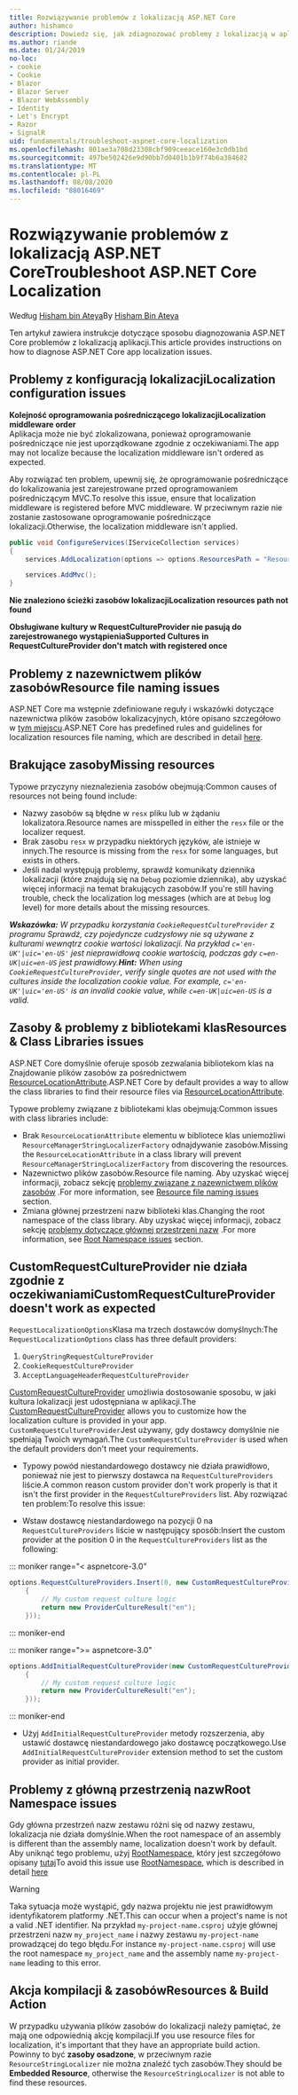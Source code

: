 ```yaml
---
title: Rozwiązywanie problemów z lokalizacją ASP.NET Core
author: hishamco
description: Dowiedz się, jak zdiagnozować problemy z lokalizacją w aplikacjach ASP.NET Core.
ms.author: riande
ms.date: 01/24/2019
no-loc:
- cookie
- Cookie
- Blazor
- Blazor Server
- Blazor WebAssembly
- Identity
- Let's Encrypt
- Razor
- SignalR
uid: fundamentals/troubleshoot-aspnet-core-localization
ms.openlocfilehash: 801ae3a708d23308cbf909ceeace160e3c0db1bd
ms.sourcegitcommit: 497be502426e9d90bb7d0401b1b9f74b6a384682
ms.translationtype: MT
ms.contentlocale: pl-PL
ms.lasthandoff: 08/08/2020
ms.locfileid: "88016469"
---
```

# <a name="troubleshoot-aspnet-core-localization"></a><span data-ttu-id="b81b1-103">Rozwiązywanie problemów z lokalizacją ASP.NET Core</span><span class="sxs-lookup"><span data-stu-id="b81b1-103">Troubleshoot ASP.NET Core Localization</span></span>

<span data-ttu-id="b81b1-104">Według [Hisham bin Ateya](https://github.com/hishamco)</span><span class="sxs-lookup"><span data-stu-id="b81b1-104">By [Hisham Bin Ateya](https://github.com/hishamco)</span></span>

<span data-ttu-id="b81b1-105">Ten artykuł zawiera instrukcje dotyczące sposobu diagnozowania ASP.NET Core problemów z lokalizacją aplikacji.</span><span class="sxs-lookup"><span data-stu-id="b81b1-105">This article provides instructions on how to diagnose ASP.NET Core app localization issues.</span></span>

## <a name="localization-configuration-issues"></a><span data-ttu-id="b81b1-106">Problemy z konfiguracją lokalizacji</span><span class="sxs-lookup"><span data-stu-id="b81b1-106">Localization configuration issues</span></span>

<span data-ttu-id="b81b1-107">**Kolejność oprogramowania pośredniczącego lokalizacji**</span><span class="sxs-lookup"><span data-stu-id="b81b1-107">**Localization middleware order**</span></span>  
<span data-ttu-id="b81b1-108">Aplikacja może nie być zlokalizowana, ponieważ oprogramowanie pośredniczące nie jest uporządkowane zgodnie z oczekiwaniami.</span><span class="sxs-lookup"><span data-stu-id="b81b1-108">The app may not localize because the localization middleware isn't ordered as expected.</span></span>

<span data-ttu-id="b81b1-109">Aby rozwiązać ten problem, upewnij się, że oprogramowanie pośredniczące do lokalizowania jest zarejestrowane przed oprogramowaniem pośredniczącym MVC.</span><span class="sxs-lookup"><span data-stu-id="b81b1-109">To resolve this issue, ensure that localization middleware is registered before MVC middleware.</span></span> <span data-ttu-id="b81b1-110">W przeciwnym razie nie zostanie zastosowane oprogramowanie pośredniczące lokalizacji.</span><span class="sxs-lookup"><span data-stu-id="b81b1-110">Otherwise, the localization middleware isn't applied.</span></span>

```csharp
public void ConfigureServices(IServiceCollection services)
{
    services.AddLocalization(options => options.ResourcesPath = "Resources");

    services.AddMvc();
}
```

<span data-ttu-id="b81b1-111">**Nie znaleziono ścieżki zasobów lokalizacji**</span><span class="sxs-lookup"><span data-stu-id="b81b1-111">**Localization resources path not found**</span></span>

<span data-ttu-id="b81b1-112">**Obsługiwane kultury w RequestCultureProvider nie pasują do zarejestrowanego wystąpienia**</span><span class="sxs-lookup"><span data-stu-id="b81b1-112">**Supported Cultures in RequestCultureProvider don't match with registered once**</span></span>  

## <a name="resource-file-naming-issues"></a><span data-ttu-id="b81b1-113">Problemy z nazewnictwem plików zasobów</span><span class="sxs-lookup"><span data-stu-id="b81b1-113">Resource file naming issues</span></span>

<span data-ttu-id="b81b1-114">ASP.NET Core ma wstępnie zdefiniowane reguły i wskazówki dotyczące nazewnictwa plików zasobów lokalizacyjnych, które opisano szczegółowo w [tym miejscu](xref:fundamentals/localization?view=aspnetcore-2.2#resource-file-naming).</span><span class="sxs-lookup"><span data-stu-id="b81b1-114">ASP.NET Core has predefined rules and guidelines for localization resources file naming, which are described in detail [here](xref:fundamentals/localization?view=aspnetcore-2.2#resource-file-naming).</span></span>

## <a name="missing-resources"></a><span data-ttu-id="b81b1-115">Brakujące zasoby</span><span class="sxs-lookup"><span data-stu-id="b81b1-115">Missing resources</span></span>

<span data-ttu-id="b81b1-116">Typowe przyczyny nieznalezienia zasobów obejmują:</span><span class="sxs-lookup"><span data-stu-id="b81b1-116">Common causes of resources not being found include:</span></span>

- <span data-ttu-id="b81b1-117">Nazwy zasobów są błędne w `resx` pliku lub w żądaniu lokalizatora.</span><span class="sxs-lookup"><span data-stu-id="b81b1-117">Resource names are misspelled in either the `resx` file or the localizer request.</span></span>
- <span data-ttu-id="b81b1-118">Brak zasobu `resx` w przypadku niektórych języków, ale istnieje w innych.</span><span class="sxs-lookup"><span data-stu-id="b81b1-118">The resource is missing from the `resx` for some languages, but exists in others.</span></span>
- <span data-ttu-id="b81b1-119">Jeśli nadal występują problemy, sprawdź komunikaty dziennika lokalizacji (które znajdują się na `Debug` poziomie dziennika), aby uzyskać więcej informacji na temat brakujących zasobów.</span><span class="sxs-lookup"><span data-stu-id="b81b1-119">If you're still having trouble, check the localization log messages (which are at `Debug` log level) for more details about the missing resources.</span></span>

<span data-ttu-id="b81b1-120">_**Wskazówka:** W przypadku korzystania `CookieRequestCultureProvider` z programu Sprawdź, czy pojedyncze cudzysłowy nie są używane z kulturami wewnątrz cookie wartości lokalizacji. Na przykład `c='en-UK'|uic='en-US'` jest nieprawidłową cookie wartością, podczas gdy `c=en-UK|uic=en-US` jest prawidłowy._</span><span class="sxs-lookup"><span data-stu-id="b81b1-120">_**Hint:** When using `CookieRequestCultureProvider`, verify single quotes are not used with the cultures inside the localization cookie value. For example, `c='en-UK'|uic='en-US'` is an invalid cookie value, while `c=en-UK|uic=en-US` is a valid._</span></span>

## <a name="resources--class-libraries-issues"></a><span data-ttu-id="b81b1-121">Zasoby & problemy z bibliotekami klas</span><span class="sxs-lookup"><span data-stu-id="b81b1-121">Resources & Class Libraries issues</span></span>

<span data-ttu-id="b81b1-122">ASP.NET Core domyślnie oferuje sposób zezwalania bibliotekom klas na Znajdowanie plików zasobów za pośrednictwem [ResourceLocationAttribute](/dotnet/api/microsoft.extensions.localization.resourcelocationattribute?view=aspnetcore-2.1).</span><span class="sxs-lookup"><span data-stu-id="b81b1-122">ASP.NET Core by default provides a way to allow the class libraries to find their resource files via [ResourceLocationAttribute](/dotnet/api/microsoft.extensions.localization.resourcelocationattribute?view=aspnetcore-2.1).</span></span>

<span data-ttu-id="b81b1-123">Typowe problemy związane z bibliotekami klas obejmują:</span><span class="sxs-lookup"><span data-stu-id="b81b1-123">Common issues with class libraries include:</span></span>
- <span data-ttu-id="b81b1-124">Brak `ResourceLocationAttribute` elementu w bibliotece klas uniemożliwi `ResourceManagerStringLocalizerFactory` odnajdywanie zasobów.</span><span class="sxs-lookup"><span data-stu-id="b81b1-124">Missing the `ResourceLocationAttribute` in a class library will prevent `ResourceManagerStringLocalizerFactory` from discovering the resources.</span></span>
- <span data-ttu-id="b81b1-125">Nazewnictwo plików zasobów.</span><span class="sxs-lookup"><span data-stu-id="b81b1-125">Resource file naming.</span></span> <span data-ttu-id="b81b1-126">Aby uzyskać więcej informacji, zobacz sekcję [problemy związane z nazewnictwem plików zasobów](#resource-file-naming-issues) .</span><span class="sxs-lookup"><span data-stu-id="b81b1-126">For more information, see [Resource file naming issues](#resource-file-naming-issues) section.</span></span>
- <span data-ttu-id="b81b1-127">Zmiana głównej przestrzeni nazw biblioteki klas.</span><span class="sxs-lookup"><span data-stu-id="b81b1-127">Changing the root namespace of the class library.</span></span> <span data-ttu-id="b81b1-128">Aby uzyskać więcej informacji, zobacz sekcję [problemy dotyczące głównej przestrzeni nazw](#root-namespace-issues) .</span><span class="sxs-lookup"><span data-stu-id="b81b1-128">For more information, see [Root Namespace issues](#root-namespace-issues) section.</span></span>

## <a name="customrequestcultureprovider-doesnt-work-as-expected"></a><span data-ttu-id="b81b1-129">CustomRequestCultureProvider nie działa zgodnie z oczekiwaniami</span><span class="sxs-lookup"><span data-stu-id="b81b1-129">CustomRequestCultureProvider doesn't work as expected</span></span>

<span data-ttu-id="b81b1-130">`RequestLocalizationOptions`Klasa ma trzech dostawców domyślnych:</span><span class="sxs-lookup"><span data-stu-id="b81b1-130">The `RequestLocalizationOptions` class has three default providers:</span></span>

1. `QueryStringRequestCultureProvider`
2. `CookieRequestCultureProvider`
3. `AcceptLanguageHeaderRequestCultureProvider`

<span data-ttu-id="b81b1-131">[CustomRequestCultureProvider](/dotnet/api/microsoft.aspnetcore.localization.customrequestcultureprovider?view=aspnetcore-2.1) umożliwia dostosowanie sposobu, w jaki kultura lokalizacji jest udostępniana w aplikacji.</span><span class="sxs-lookup"><span data-stu-id="b81b1-131">The [CustomRequestCultureProvider](/dotnet/api/microsoft.aspnetcore.localization.customrequestcultureprovider?view=aspnetcore-2.1) allows you to customize how the localization culture is provided in your app.</span></span> <span data-ttu-id="b81b1-132">`CustomRequestCultureProvider`Jest używany, gdy dostawcy domyślnie nie spełniają Twoich wymagań.</span><span class="sxs-lookup"><span data-stu-id="b81b1-132">The `CustomRequestCultureProvider` is used when the default providers don't meet your requirements.</span></span>

- <span data-ttu-id="b81b1-133">Typowy powód niestandardowego dostawcy nie działa prawidłowo, ponieważ nie jest to pierwszy dostawca na `RequestCultureProviders` liście.</span><span class="sxs-lookup"><span data-stu-id="b81b1-133">A common reason custom provider don't work properly is that it isn't the first provider in the `RequestCultureProviders` list.</span></span> <span data-ttu-id="b81b1-134">Aby rozwiązać ten problem:</span><span class="sxs-lookup"><span data-stu-id="b81b1-134">To resolve this issue:</span></span>

- <span data-ttu-id="b81b1-135">Wstaw dostawcę niestandardowego na pozycji 0 na `RequestCultureProviders` liście w następujący sposób:</span><span class="sxs-lookup"><span data-stu-id="b81b1-135">Insert the custom provider at the position 0 in the `RequestCultureProviders` list as the following:</span></span>

::: moniker range="< aspnetcore-3.0"
```csharp
options.RequestCultureProviders.Insert(0, new CustomRequestCultureProvider(async context =>
    {
        // My custom request culture logic
        return new ProviderCultureResult("en");
    }));
```
::: moniker-end

::: moniker range=">= aspnetcore-3.0"
```csharp
options.AddInitialRequestCultureProvider(new CustomRequestCultureProvider(async context =>
    {
        // My custom request culture logic
        return new ProviderCultureResult("en");
    }));
```
::: moniker-end

- <span data-ttu-id="b81b1-136">Użyj `AddInitialRequestCultureProvider` metody rozszerzenia, aby ustawić dostawcę niestandardowego jako dostawcę początkowego.</span><span class="sxs-lookup"><span data-stu-id="b81b1-136">Use `AddInitialRequestCultureProvider` extension method to set the custom provider as initial provider.</span></span>

## <a name="root-namespace-issues"></a><span data-ttu-id="b81b1-137">Problemy z główną przestrzenią nazw</span><span class="sxs-lookup"><span data-stu-id="b81b1-137">Root Namespace issues</span></span>

<span data-ttu-id="b81b1-138">Gdy główna przestrzeń nazw zestawu różni się od nazwy zestawu, lokalizacja nie działa domyślnie.</span><span class="sxs-lookup"><span data-stu-id="b81b1-138">When the root namespace of an assembly is different than the assembly name, localization doesn't work by default.</span></span> <span data-ttu-id="b81b1-139">Aby uniknąć tego problemu, użyj [RootNamespace](/dotnet/api/microsoft.extensions.localization.rootnamespaceattribute?view=aspnetcore-2.1), który jest szczegółowo opisany [tutaj](xref:fundamentals/localization?view=aspnetcore-2.2#resource-file-naming)</span><span class="sxs-lookup"><span data-stu-id="b81b1-139">To avoid this issue use [RootNamespace](/dotnet/api/microsoft.extensions.localization.rootnamespaceattribute?view=aspnetcore-2.1), which is described in detail [here](xref:fundamentals/localization?view=aspnetcore-2.2#resource-file-naming)</span></span>

> [!WARNING]
> <span data-ttu-id="b81b1-140">Taka sytuacja może wystąpić, gdy nazwa projektu nie jest prawidłowym identyfikatorem platformy .NET.</span><span class="sxs-lookup"><span data-stu-id="b81b1-140">This can occur when a project's name is not a valid .NET identifier.</span></span> <span data-ttu-id="b81b1-141">Na przykład `my-project-name.csproj` użyje głównej przestrzeni nazw `my_project_name` i nazwy zestawu `my-project-name` prowadzącej do tego błędu.</span><span class="sxs-lookup"><span data-stu-id="b81b1-141">For instance `my-project-name.csproj` will use the root namespace `my_project_name` and the assembly name `my-project-name` leading to this error.</span></span> 

## <a name="resources--build-action"></a><span data-ttu-id="b81b1-142">Akcja kompilacji & zasobów</span><span class="sxs-lookup"><span data-stu-id="b81b1-142">Resources & Build Action</span></span>

<span data-ttu-id="b81b1-143">W przypadku używania plików zasobów do lokalizacji należy pamiętać, że mają one odpowiednią akcję kompilacji.</span><span class="sxs-lookup"><span data-stu-id="b81b1-143">If you use resource files for localization, it's important that they have an appropriate build action.</span></span> <span data-ttu-id="b81b1-144">Powinny to być **zasoby osadzone**, w przeciwnym razie `ResourceStringLocalizer` nie można znaleźć tych zasobów.</span><span class="sxs-lookup"><span data-stu-id="b81b1-144">They should be **Embedded Resource**, otherwise the `ResourceStringLocalizer` is not able to find these resources.</span></span>
